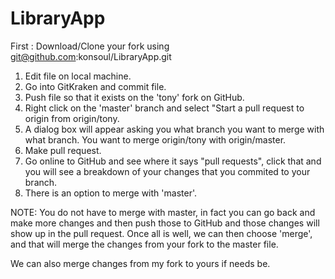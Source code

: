 # LibraryApp

First : Download/Clone your fork using git@github.com:konsoul/LibraryApp.git

1. Edit file on local machine.
2. Go into GitKraken and commit file.
3. Push file so that it exists on the 'tony' fork on GitHub.
4. Right click on the 'master' branch and select "Start a pull request to origin from origin/tony.
5. A dialog box will appear asking you what branch you want to merge with what branch. You want to merge origin/tony with origin/master.
6. Make pull request. 
7. Go online to GitHub and see where it says "pull requests", click that and you will see a breakdown of your changes that you commited to your branch. 
8. There is an option to merge with 'master'. 

NOTE: You do not have to merge with master, in fact you can go back and make more changes and then push those to GitHub and those changes will show up in the pull request. Once all is well, we can then choose 'merge', and that will merge the changes from your fork to the master file. 

We can also merge changes from my fork to yours if needs be. 
